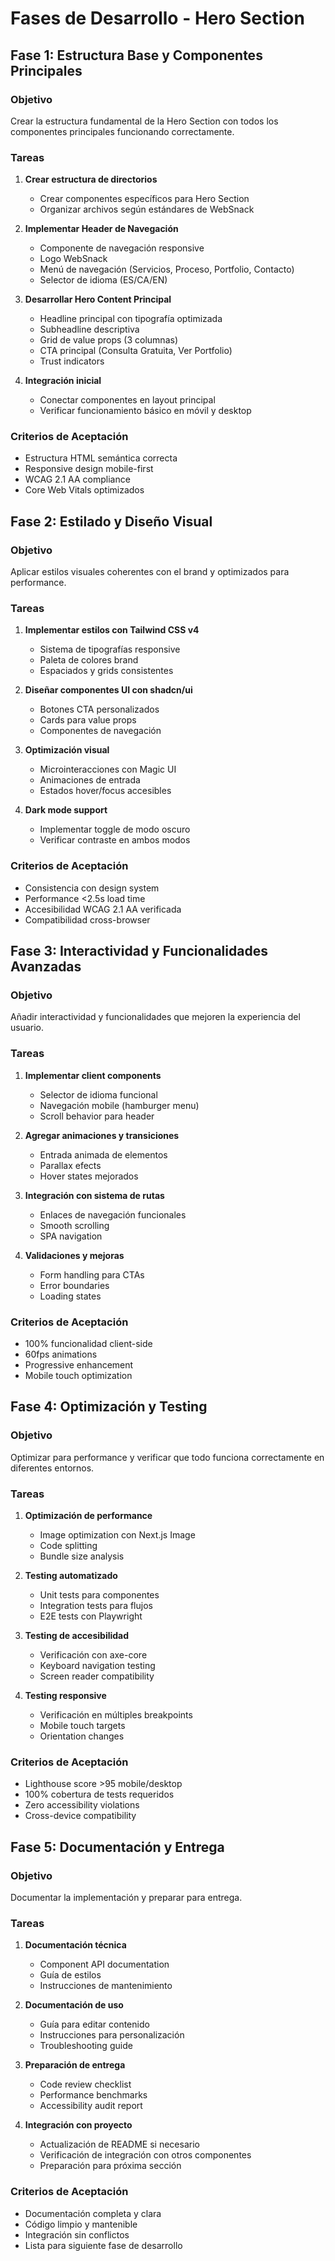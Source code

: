 # Fases de Desarrollo - Hero Section

## Fase 1: Estructura Base y Componentes Principales

### Objetivo
Crear la estructura fundamental de la Hero Section con todos los componentes principales funcionando correctamente.

### Tareas
1. **Crear estructura de directorios**
   - Crear componentes específicos para Hero Section
   - Organizar archivos según estándares de WebSnack

2. **Implementar Header de Navegación**
   - Componente de navegación responsive
   - Logo WebSnack
   - Menú de navegación (Servicios, Proceso, Portfolio, Contacto)
   - Selector de idioma (ES/CA/EN)

3. **Desarrollar Hero Content Principal**
   - Headline principal con tipografía optimizada
   - Subheadline descriptiva
   - Grid de value props (3 columnas)
   - CTA principal (Consulta Gratuita, Ver Portfolio)
   - Trust indicators

4. **Integración inicial**
   - Conectar componentes en layout principal
   - Verificar funcionamiento básico en móvil y desktop

### Criterios de Aceptación
- Estructura HTML semántica correcta
- Responsive design mobile-first
- WCAG 2.1 AA compliance
- Core Web Vitals optimizados

## Fase 2: Estilado y Diseño Visual

### Objetivo
Aplicar estilos visuales coherentes con el brand y optimizados para performance.

### Tareas
1. **Implementar estilos con Tailwind CSS v4**
   - Sistema de tipografías responsive
   - Paleta de colores brand
   - Espaciados y grids consistentes

2. **Diseñar componentes UI con shadcn/ui**
   - Botones CTA personalizados
   - Cards para value props
   - Componentes de navegación

3. **Optimización visual**
   - Microinteracciones con Magic UI
   - Animaciones de entrada
   - Estados hover/focus accesibles

4. **Dark mode support**
   - Implementar toggle de modo oscuro
   - Verificar contraste en ambos modos

### Criterios de Aceptación
- Consistencia con design system
- Performance <2.5s load time
- Accesibilidad WCAG 2.1 AA verificada
- Compatibilidad cross-browser

## Fase 3: Interactividad y Funcionalidades Avanzadas

### Objetivo
Añadir interactividad y funcionalidades que mejoren la experiencia del usuario.

### Tareas
1. **Implementar client components**
   - Selector de idioma funcional
   - Navegación mobile (hamburger menu)
   - Scroll behavior para header

2. **Agregar animaciones y transiciones**
   - Entrada animada de elementos
   - Parallax efects
   - Hover states mejorados

3. **Integración con sistema de rutas**
   - Enlaces de navegación funcionales
   - Smooth scrolling
   - SPA navigation

4. **Validaciones y mejoras**
   - Form handling para CTAs
   - Error boundaries
   - Loading states

### Criterios de Aceptación
- 100% funcionalidad client-side
- 60fps animations
- Progressive enhancement
- Mobile touch optimization

## Fase 4: Optimización y Testing

### Objetivo
Optimizar para performance y verificar que todo funciona correctamente en diferentes entornos.

### Tareas
1. **Optimización de performance**
   - Image optimization con Next.js Image
   - Code splitting
   - Bundle size analysis

2. **Testing automatizado**
   - Unit tests para componentes
   - Integration tests para flujos
   - E2E tests con Playwright

3. **Testing de accesibilidad**
   - Verificación con axe-core
   - Keyboard navigation testing
   - Screen reader compatibility

4. **Testing responsive**
   - Verificación en múltiples breakpoints
   - Mobile touch targets
   - Orientation changes

### Criterios de Aceptación
- Lighthouse score >95 mobile/desktop
- 100% cobertura de tests requeridos
- Zero accessibility violations
- Cross-device compatibility

## Fase 5: Documentación y Entrega

### Objetivo
Documentar la implementación y preparar para entrega.

### Tareas
1. **Documentación técnica**
   - Component API documentation
   - Guía de estilos
   - Instrucciones de mantenimiento

2. **Documentación de uso**
   - Guía para editar contenido
   - Instrucciones para personalización
   - Troubleshooting guide

3. **Preparación de entrega**
   - Code review checklist
   - Performance benchmarks
   - Accessibility audit report

4. **Integración con proyecto**
   - Actualización de README si necesario
   - Verificación de integración con otros componentes
   - Preparación para próxima sección

### Criterios de Aceptación
- Documentación completa y clara
- Código limpio y mantenible
- Integración sin conflictos
- Lista para siguiente fase de desarrollo